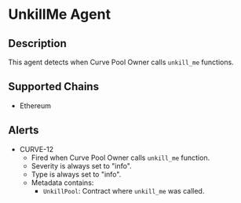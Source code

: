 # UnkillMe Agent

## Description

This agent detects when Curve Pool Owner calls `unkill_me` functions.

## Supported Chains

- Ethereum

## Alerts

- CURVE-12
  - Fired when Curve Pool Owner calls `unkill_me` function.
  - Severity is always set to "info".
  - Type is always set to "info".
  - Metadata contains:
    - `UnkillPool`: Contract where `unkill_me` was called.
